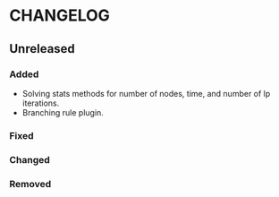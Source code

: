 # CHANGELOG

## Unreleased
### Added
- Solving stats methods for number of nodes, time, and number of lp iterations. 
- Branching rule plugin. 
### Fixed
### Changed
### Removed